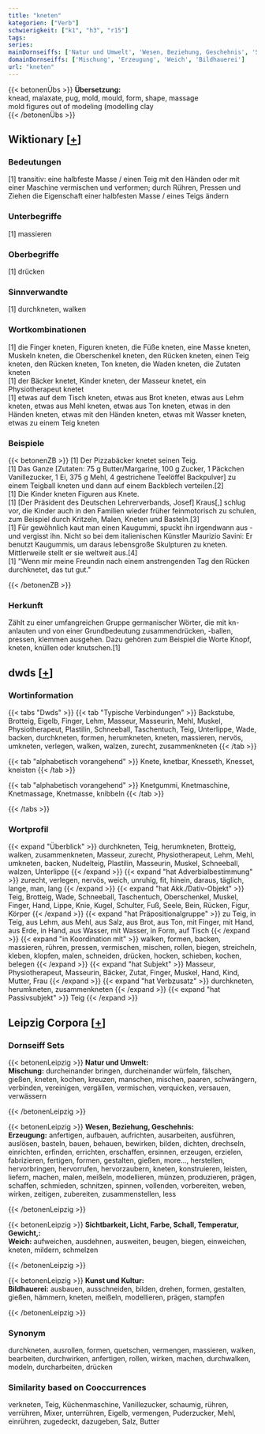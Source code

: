 ```yaml
---
title: "kneten"
kategorien: ["Verb"]
schwierigkeit: ["k1", "h3", "r15"]
tags:
series:
mainDornseiffs: ['Natur und Umwelt', 'Wesen, Beziehung, Geschehnis', 'Sichtbarkeit, Licht, Farbe, Schall, Temperatur, Gewicht,', 'Kunst und Kultur']
domainDornseiffs: ['Mischung', 'Erzeugung', 'Weich', 'Bildhauerei']
url: "kneten"
---
```


{{< betonenÜbs >}}
**Übersetzung:**  
knead, malaxate, pug, mold, mould, form, shape, massage  
mold  figures out of modeling (modelling clay  
{{< /betonenÜbs >}}

## Wiktionary [[+](https://de.wiktionary.org/wiki/kneten)]

### Bedeutungen
[1] transitiv: eine halbfeste Masse / einen Teig mit den Händen oder mit einer Maschine vermischen und verformen; durch Rühren, Pressen und Ziehen die Eigenschaft einer halbfesten Masse / eines Teigs ändern  

### Unterbegriffe
[1] massieren  

### Oberbegriffe
[1] drücken  

### Sinnverwandte
[1] durchkneten,  walken  

### Wortkombinationen
[1] die Finger kneten, Figuren kneten, die Füße kneten, eine Masse kneten, Muskeln kneten, die Oberschenkel kneten, den Rücken kneten, einen Teig kneten, den Rücken kneten, Ton kneten, die Waden kneten, die Zutaten kneten  
[1] der Bäcker knetet, Kinder kneten, der Masseur knetet, ein Physiotherapeut knetet  
[1] etwas auf dem Tisch kneten, etwas aus Brot kneten,  etwas aus Lehm kneten, etwas aus Mehl kneten, etwas aus Ton kneten, etwas in den Händen kneten, etwas mit den Händen kneten, etwas mit Wasser kneten, etwas zu einem Teig kneten  

### Beispiele
{{< betonenZB >}}
[1] Der Pizzabäcker knetet seinen Teig.  
[1] Das Ganze [Zutaten: 75 g Butter/Margarine, 100 g Zucker, 1 Päckchen Vanillezucker, 1 Ei, 375 g Mehl, 4 gestrichene Teelöffel Backpulver] zu einem Teigball kneten und dann auf einem Backblech verteilen.[2]  
[1] Die Kinder kneten Figuren aus Knete.  
[1] [Der Präsident des Deutschen Lehrerverbands, Josef] Kraus[,] schlug vor, die Kinder auch in den Familien wieder früher feinmotorisch zu schulen, zum Beispiel durch Kritzeln, Malen, Kneten und Basteln.[3]  
[1] Für gewöhnlich kaut man einen Kaugummi, spuckt ihn irgendwann aus - und vergisst ihn. Nicht so bei dem italienischen Künstler Maurizio Savini: Er benutzt Kaugummis, um daraus lebensgroße Skulpturen zu kneten. Mittlerweile stellt er sie weltweit aus.[4]  
[1] "Wenn mir meine Freundin nach einem anstrengenden Tag den Rücken durchknetet, das tut gut."  

{{< /betonenZB >}}
### Herkunft
Zählt zu einer umfangreichen Gruppe germanischer Wörter, die mit kn- anlauten und von einer Grundbedeutung zusammendrücken, -ballen, pressen, klemmen ausgehen. Dazu gehören zum Beispiel die Worte Knopf, kneten, knüllen oder knutschen.[1]  



## dwds [[+](https://www.dwds.de/wb/kneten)]

### Wortinformation
{{< tabs "Dwds" >}}
{{< tab "Typische Verbindungen" >}}
Backstube, Brotteig, Eigelb, Finger, Lehm, Masseur, Masseurin, Mehl, Muskel, Physiotherapeut, Plastilin, Schneeball, Taschentuch, Teig, Unterlippe, Wade, backen, durchkneten, formen, herumkneten, kneten, massieren, nervös, umkneten, verlegen, walken, walzen, zurecht, zusammenkneten
{{< /tab >}}

{{< tab "alphabetisch vorangehend" >}}
Knete, knetbar, Knesseth, Knesset, kneisten
{{< /tab >}}

{{< tab "alphabetisch vorangehend" >}}
Knetgummi, Knetmaschine, Knetmassage, Knetmasse, knibbeln
{{< /tab >}}

{{< /tabs >}}

### Wortprofil
{{< expand "Überblick" >}} durchkneten, Teig, herumkneten, Brotteig, walken, zusammenkneten, Masseur, zurecht, Physiotherapeut, Lehm, Mehl, umkneten, backen, Nudelteig, Plastilin, Masseurin, Muskel, Schneeball, walzen, Unterlippe {{< /expand >}}
{{< expand "hat Adverbialbestimmung" >}} zurecht, verlegen, nervös, weich, unruhig, fit, hinein, daraus, täglich, lange, man, lang {{< /expand >}}
{{< expand "hat Akk./Dativ-Objekt" >}} Teig, Brotteig, Wade, Schneeball, Taschentuch, Oberschenkel, Muskel, Finger, Hand, Lippe, Knie, Kugel, Schulter, Fuß, Seele, Bein, Rücken, Figur, Körper {{< /expand >}}
{{< expand "hat Präpositionalgruppe" >}} zu Teig, in Teig, aus Lehm, aus Mehl, aus Salz, aus Brot, aus Ton, mit Finger, mit Hand, aus Erde, in Hand, aus Wasser, mit Wasser, in Form, auf Tisch {{< /expand >}}
{{< expand "in Koordination mit" >}} walken, formen, backen, massieren, rühren, pressen, vermischen, mischen, rollen, biegen, streicheln, kleben, klopfen, malen, schneiden, drücken, hocken, schieben, kochen, belegen {{< /expand >}}
{{< expand "hat Subjekt" >}} Masseur, Physiotherapeut, Masseurin, Bäcker, Zutat, Finger, Muskel, Hand, Kind, Mutter, Frau {{< /expand >}}
{{< expand "hat Verbzusatz" >}} durchkneten, herumkneten, zusammenkneten {{< /expand >}}
{{< expand "hat Passivsubjekt" >}} Teig {{< /expand >}}

## Leipzig Corpora [[+](https://corpora.uni-leipzig.de/en/res?word=kneten&corpusId=deu_newscrawl-public_2018)]

### Dornseiff Sets
{{< betonenLeipzig >}}
**Natur und Umwelt:**  
**Mischung:** durcheinander bringen, durcheinander würfeln, fälschen, gießen, kneten, kochen, kreuzen, manschen, mischen, paaren, schwängern, verbinden, vereinigen, vergällen, vermischen, verquicken, versauen, verwässern  

{{< /betonenLeipzig >}}


{{< betonenLeipzig >}}
**Wesen, Beziehung, Geschehnis:**  
**Erzeugung:** anfertigen, aufbauen, aufrichten, ausarbeiten, ausführen, auslösen, basteln, bauen, behauen, bewirken, bilden, dichten, drechseln, einrichten, erfinden, errichten, erschaffen, ersinnen, erzeugen, erzielen, fabrizieren, fertigen, formen, gestalten, gießen, more..., herstellen, hervorbringen, hervorrufen, hervorzaubern, kneten, konstruieren, leisten, liefern, machen, malen, meißeln, modellieren, münzen, produzieren, prägen, schaffen, schmieden, schnitzen, spinnen, vollenden, vorbereiten, weben, wirken, zeitigen, zubereiten, zusammenstellen, less  

{{< /betonenLeipzig >}}


{{< betonenLeipzig >}}
**Sichtbarkeit, Licht, Farbe, Schall, Temperatur, Gewicht,:**  
**Weich:** aufweichen, ausdehnen, ausweiten, beugen, biegen, einweichen, kneten, mildern, schmelzen  

{{< /betonenLeipzig >}}


{{< betonenLeipzig >}}
**Kunst und Kultur:**  
**Bildhauerei:** ausbauen, ausschneiden, bilden, drehen, formen, gestalten, gießen, hämmern, kneten, meißeln, modellieren, prägen, stampfen  

{{< /betonenLeipzig >}}

### Synonym
durchkneten, ausrollen, formen, quetschen, vermengen, massieren, walken, bearbeiten, durchwirken, anfertigen, rollen, wirken, machen, durchwalken, modeln, durcharbeiten, drücken


### Similarity based on Cooccurrences
verkneten, Teig, Küchenmaschine, Vanillezucker, schaumig, rühren, verrühren, Mixer, unterrühren, Eigelb, vermengen, Puderzucker, Mehl, einrühren, zugedeckt, dazugeben, Salz, Butter

